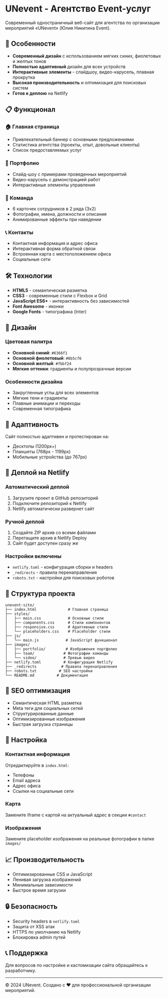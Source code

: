 # UNevent - Агентство Event-услуг

Современный одностраничный веб-сайт для агентства по организации мероприятий «UNevent» (Юлия Никитина Event).

## 🚀 Особенности

- **Современный дизайн** с использованием мягких синих, фиолетовых и желтых тонов
- **Полностью адаптивный** дизайн для всех устройств
- **Интерактивные элементы** - слайдшоу, видео-карусель, плавная прокрутка
- **Высокая производительность** и оптимизация для поисковых систем
- **Готов к деплою** на Netlify

## 📋 Функционал

### 🏠 Главная страница
- Привлекательный баннер с основными предложениями
- Статистика агентства (проекты, опыт, довольные клиенты)
- Список предоставляемых услуг

### 🎨 Портфолио
- Слайд-шоу с примерами проведенных мероприятий
- Видео-карусель с демонстрацией работ
- Интерактивные элементы управления

### 👥 Команда
- 6 карточек сотрудников в 2 ряда (3x2)
- Фотографии, имена, должности и описания
- Анимированные эффекты при наведении

### 📞 Контакты
- Контактная информация и адрес офиса
- Интерактивная форма обратной связи
- Встроенная карта с местоположением офиса
- Социальные сети

## 🛠 Технологии

- **HTML5** - семантическая разметка
- **CSS3** - современные стили с Flexbox и Grid
- **JavaScript ES6+** - интерактивность без зависимостей
- **Font Awesome** - иконки
- **Google Fonts** - типографика (Inter)

## 🎨 Дизайн

### Цветовая палитра
- **Основной синий**: `#6366f1`
- **Основной фиолетовый**: `#8b5cf6`
- **Основной желтый**: `#fbbf24`
- **Мягкие оттенки**: градиенты и полупрозрачные версии

### Особенности дизайна
- Закругленные углы для всех элементов
- Мягкие тени и градиенты
- Плавные анимации и переходы
- Современная типографика

## 📱 Адаптивность

Сайт полностью адаптивен и протестирован на:
- Десктопы (1200px+)
- Планшеты (768px - 1199px)
- Мобильные устройства (до 767px)

## 🚀 Деплой на Netlify

### Автоматический деплой
1. Загрузите проект в GitHub репозиторий
2. Подключите репозиторий к Netlify
3. Netlify автоматически развернет сайт

### Ручной деплой
1. Создайте ZIP архив со всеми файлами
2. Перетащите архив в Netlify Deploy
3. Сайт будет доступен сразу же

### Настройки включены
- `netlify.toml` - конфигурация сборки и headers
- `_redirects` - правила перенаправления
- `robots.txt` - настройки для поисковых роботов

## 📁 Структура проекта

```
unevent-site/
├── index.html              # Главная страница
├── styles/
│   ├── main.css            # Основные стили
│   ├── components.css      # Стили компонентов
│   ├── responsive.css      # Адаптивные стили
│   └── placeholders.css    # Placeholder стили
├── js/
│   └── main.js            # JavaScript функционал
├── images/
│   ├── portfolio/         # Изображения портфолио
│   ├── team/             # Фотографии команды
│   └── video/            # Превью видео
├── netlify.toml          # Конфигурация Netlify
├── _redirects           # Правила перенаправления
├── robots.txt          # SEO настройки
└── README.md          # Документация

```

## 🎯 SEO оптимизация

- Семантическая HTML разметка
- Meta теги для социальных сетей
- Структурированные данные
- Оптимизированные изображения
- Быстрая загрузка страницы

## 🔧 Настройка

### Контактная информация
Отредактируйте в `index.html`:
- Телефоны
- Email адреса
- Адрес офиса
- Ссылки на социальные сети

### Карта
Замените iframe с картой на актуальный адрес в секции `#contact`

### Изображения
Замените placeholder изображения на реальные фотографии в папке `images/`

## 📈 Производительность

- Оптимизированные CSS и JavaScript
- Ленивая загрузка изображений
- Минимальные зависимости
- Быстрое время загрузки

## 🔒 Безопасность

- Security headers в `netlify.toml`
- Защита от XSS атак
- HTTPS по умолчанию на Netlify
- Блокировка admin путей

## 📞 Поддержка

Для вопросов по настройке и кастомизации сайта обращайтесь к разработчику.

---

© 2024 UNevent. Создано с ❤️ для профессиональной организации мероприятий.
